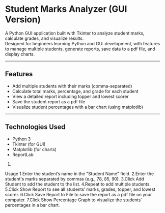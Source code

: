 # Student Marks Analyzer (GUI Version)

A Python GUI application built with Tkinter to analyze student marks, calculate grades, and visualize results.  
Designed for beginners learning Python and GUI development, with features to manage multiple students, generate reports, save data to a pdf file, and display charts.

---

## Features

- Add multiple students with their marks (comma-separated)
- Calculate total marks, percentage, and grade for each student
- View a detailed report including topper and lowest scorer
- Save the student report as a pdf file
- Visualize student percentages with a bar chart (using matplotlib)

---

## Technologies Used

- Python 3
- Tkinter (for GUI)
- Matplotlib (for charts)
- ReportLab

1.
Usage
1.Enter the student’s name in the "Student Name" field.
2.Enter the student's marks separated by commas (e.g., 78, 85, 90).
3.Click Add Student to add the student to the list.
4.Repeat to add multiple students.
5.Click Show Report to see all students’ marks, grades, topper, and lowest scorer.
6.Click Save Report to File to save the report as a pdf file on your computer.
7.Click Show Percentage Graph to visualize the students’ percentages in a bar chart.


  
